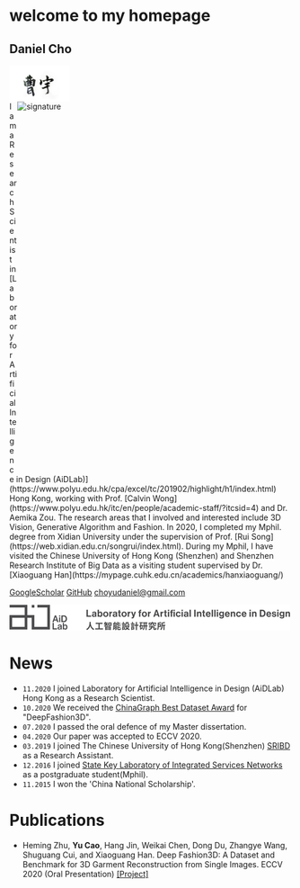 # welcome to my homepage
## Daniel Cho 
<img src="./caoyu.png" width = "107.2" height = "64" alt="signature" align=center />
<img src="./daniel.jpg" width = "489.6" height = "652.8" alt="signature" align=right />




<div class="gird-containre">
<div class="grid grid--p-2">
<div class="cell cell--12 cell--md-auto" markdown="1">
I am a Research Scientist in [Laboratory for Artificial Intelligence in Design (AiDLab)](https://www.polyu.edu.hk/cpa/excel/tc/201902/highlight/h1/index.html) Hong Kong, working with Prof. [Calvin Wong](https://www.polyu.edu.hk/itc/en/people/academic-staff/?itcsid=4) and Dr. Aemika Zou. The research areas that I involved and interested include 3D Vision, Generative Algorithm and Fashion. In 2020, I completed my Mphil. degree from Xidian University under the supervision of Prof. [Rui Song](https://web.xidian.edu.cn/songrui/index.html). During my Mphil, I have visited the Chinese University of Hong Kong (Shenzhen) and Shenzhen Research Institute of Big Data as a visiting student supervised by Dr. [Xiaoguang Han](https://mypage.cuhk.edu.cn/academics/hanxiaoguang/) 
  




[GoogleScholar](https://scholar.google.com.hk/citations?user=jkEWQIYAAAAJ&hl=zh-CN)
[GitHub](https://github.com/DanielCho-HK)
[choyudaniel@gmail.com](mailto:choyudaniel@gmail.com)


![Image](./aidlab.png)

# News
* `11.2020` I joined Laboratory for Artificial Intelligence in Design (AiDLab) Hong Kong as a Research Scientist.
* `10.2020` We received the [ChinaGraph Best Dataset Award](https://sse.cuhk.edu.cn/en/article/755) for "DeepFashion3D".
* `07.2020` I passed the oral defence of my Master dissertation.
* `04.2020` Our paper was accepted to ECCV 2020.
* `03.2019` I joined The Chinese University of Hong Kong(Shenzhen) [SRIBD](http://www.sribd.cn/index.php/cn/) as a Research Assistant.
* `12.2016` I joined [State Key Laboratory of Integrated Services Networks](https://isn.xidian.edu.cn/index.htm) as a postgraduate student(Mphil).
* `11.2015` I won the 'China National Scholarship'.


# Publications
* Heming Zhu, **Yu Cao**, Hang Jin, Weikai Chen, Dong Du, Zhangye Wang, Shuguang Cui, and Xiaoguang Han. Deep Fashion3D: A Dataset and Benchmark for 3D Garment Reconstruction from Single Images. ECCV 2020 (Oral Presentation)  [\[Project\]](https://kv2000.github.io/2020/03/25/deepFashion3DRevisited/)
